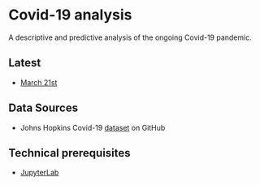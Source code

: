 # Covid-19 analysis

A descriptive and predictive analysis of the ongoing Covid-19 pandemic.

## Latest

* [March 21st](https://raw.githubusercontent.com/mlnoga/covid19-analysis/master/html/20200321-covid-model.html)

## Data Sources

* Johns Hopkins Covid-19 [dataset](https://github.com/CSSEGISandData/COVID-19) on GitHub

## Technical prerequisites

* [JupyterLab](https://jupyter.org/)
